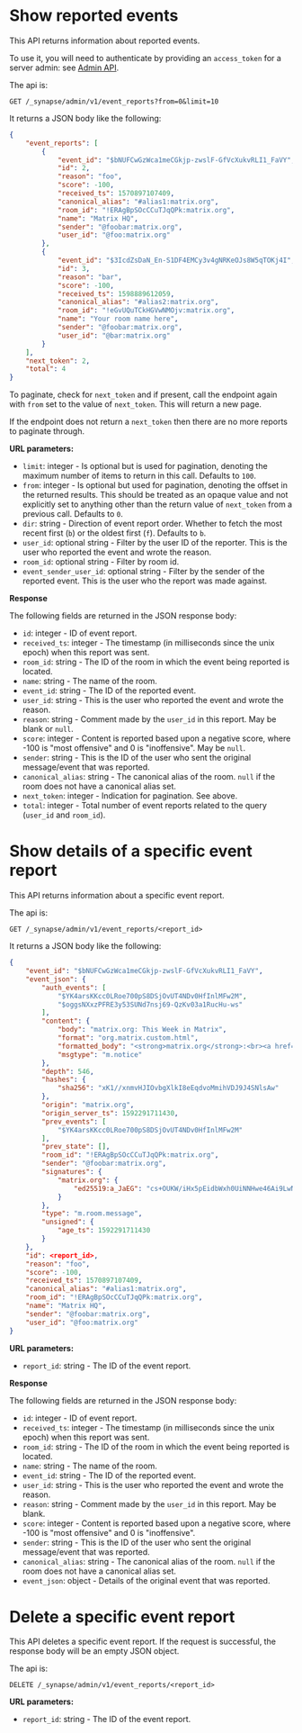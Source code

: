 # Show reported events

This API returns information about reported events.

To use it, you will need to authenticate by providing an `access_token`
for a server admin: see [Admin API](../usage/administration/admin_api/).

The api is:
```
GET /_synapse/admin/v1/event_reports?from=0&limit=10
```

It returns a JSON body like the following:

```json
{
    "event_reports": [
        {
            "event_id": "$bNUFCwGzWca1meCGkjp-zwslF-GfVcXukvRLI1_FaVY",
            "id": 2,
            "reason": "foo",
            "score": -100,
            "received_ts": 1570897107409,
            "canonical_alias": "#alias1:matrix.org",
            "room_id": "!ERAgBpSOcCCuTJqQPk:matrix.org",
            "name": "Matrix HQ",
            "sender": "@foobar:matrix.org",
            "user_id": "@foo:matrix.org"
        },
        {
            "event_id": "$3IcdZsDaN_En-S1DF4EMCy3v4gNRKeOJs8W5qTOKj4I",
            "id": 3,
            "reason": "bar",
            "score": -100,
            "received_ts": 1598889612059,
            "canonical_alias": "#alias2:matrix.org",
            "room_id": "!eGvUQuTCkHGVwNMOjv:matrix.org",
            "name": "Your room name here",
            "sender": "@foobar:matrix.org",
            "user_id": "@bar:matrix.org"
        }
    ],
    "next_token": 2,
    "total": 4
}
```

To paginate, check for `next_token` and if present, call the endpoint again with `from`
set to the value of `next_token`. This will return a new page.

If the endpoint does not return a `next_token` then there are no more reports to
paginate through.

**URL parameters:**

* `limit`: integer - Is optional but is used for pagination, denoting the maximum number
  of items to return in this call. Defaults to `100`.
* `from`: integer - Is optional but used for pagination, denoting the offset in the
  returned results. This should be treated as an opaque value and not explicitly set to
  anything other than the return value of `next_token` from a previous call. Defaults to `0`.
* `dir`: string - Direction of event report order. Whether to fetch the most recent
  first (`b`) or the oldest first (`f`). Defaults to `b`.
* `user_id`: optional string - Filter by the user ID of the reporter. This is the user who reported the event
   and wrote the reason.
* `room_id`: optional string - Filter by room id.
* `event_sender_user_id`: optional string - Filter by the sender of the reported event. This is the user who the report was made against.

**Response**

The following fields are returned in the JSON response body:

* `id`: integer - ID of event report.
* `received_ts`: integer - The timestamp (in milliseconds since the unix epoch) when this
  report was sent.
* `room_id`: string - The ID of the room in which the event being reported is located.
* `name`: string - The name of the room.
* `event_id`: string - The ID of the reported event.
* `user_id`: string - This is the user who reported the event and wrote the reason.
* `reason`: string - Comment made by the `user_id` in this report. May be blank or `null`.
* `score`: integer - Content is reported based upon a negative score, where -100 is
  "most offensive" and 0 is "inoffensive". May be `null`.
* `sender`: string - This is the ID of the user who sent the original message/event that
  was reported.
* `canonical_alias`: string - The canonical alias of the room. `null` if the room does not
  have a canonical alias set.
* `next_token`: integer - Indication for pagination. See above.
* `total`: integer - Total number of event reports related to the query
  (`user_id` and `room_id`).

# Show details of a specific event report

This API returns information about a specific event report.

The api is:
```
GET /_synapse/admin/v1/event_reports/<report_id>
```

It returns a JSON body like the following:

```json
{
    "event_id": "$bNUFCwGzWca1meCGkjp-zwslF-GfVcXukvRLI1_FaVY",
    "event_json": {
        "auth_events": [
            "$YK4arsKKcc0LRoe700pS8DSjOvUT4NDv0HfInlMFw2M",
            "$oggsNXxzPFRE3y53SUNd7nsj69-QzKv03a1RucHu-ws"
        ],
        "content": {
            "body": "matrix.org: This Week in Matrix",
            "format": "org.matrix.custom.html",
            "formatted_body": "<strong>matrix.org</strong>:<br><a href=\"https://matrix.org/blog/\"><strong>This Week in Matrix</strong></a>",
            "msgtype": "m.notice"
        },
        "depth": 546,
        "hashes": {
            "sha256": "xK1//xnmvHJIOvbgXlkI8eEqdvoMmihVDJ9J4SNlsAw"
        },
        "origin": "matrix.org",
        "origin_server_ts": 1592291711430,
        "prev_events": [
            "$YK4arsKKcc0LRoe700pS8DSjOvUT4NDv0HfInlMFw2M"
        ],
        "prev_state": [],
        "room_id": "!ERAgBpSOcCCuTJqQPk:matrix.org",
        "sender": "@foobar:matrix.org",
        "signatures": {
            "matrix.org": {
                "ed25519:a_JaEG": "cs+OUKW/iHx5pEidbWxh0UiNNHwe46Ai9LwNz+Ah16aWDNszVIe2gaAcVZfvNsBhakQTew51tlKmL2kspXk/Dg"
            }
        },
        "type": "m.room.message",
        "unsigned": {
            "age_ts": 1592291711430
        }
    },
    "id": <report_id>,
    "reason": "foo",
    "score": -100,
    "received_ts": 1570897107409,
    "canonical_alias": "#alias1:matrix.org",
    "room_id": "!ERAgBpSOcCCuTJqQPk:matrix.org",
    "name": "Matrix HQ",
    "sender": "@foobar:matrix.org",
    "user_id": "@foo:matrix.org"
}
```

**URL parameters:**

* `report_id`: string - The ID of the event report.

**Response**

The following fields are returned in the JSON response body:

* `id`: integer - ID of event report.
* `received_ts`: integer - The timestamp (in milliseconds since the unix epoch) when this
  report was sent.
* `room_id`: string - The ID of the room in which the event being reported is located.
* `name`: string - The name of the room.
* `event_id`: string - The ID of the reported event.
* `user_id`: string - This is the user who reported the event and wrote the reason.
* `reason`: string - Comment made by the `user_id` in this report. May be blank.
* `score`: integer - Content is reported based upon a negative score, where -100 is
  "most offensive" and 0 is "inoffensive".
* `sender`: string - This is the ID of the user who sent the original message/event that
  was reported.
* `canonical_alias`: string - The canonical alias of the room. `null` if the room does not
  have a canonical alias set.
* `event_json`: object - Details of the original event that was reported.

# Delete a specific event report

This API deletes a specific event report. If the request is successful, the response body
will be an empty JSON object.

The api is:
```
DELETE /_synapse/admin/v1/event_reports/<report_id>
```

**URL parameters:**

* `report_id`: string - The ID of the event report.
